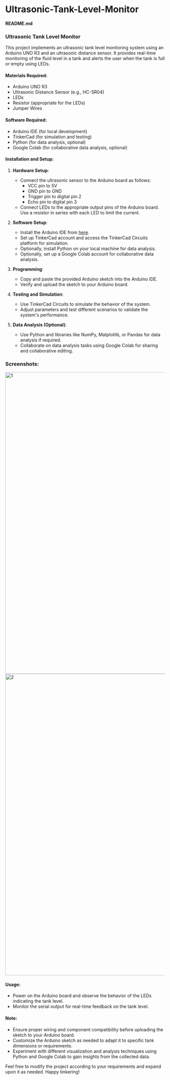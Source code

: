 # Ultrasonic-Tank-Level-Monitor
**README.md**

### Ultrasonic Tank Level Monitor

This project implements an ultrasonic tank level monitoring system using an Arduino UNO R3 and an ultrasonic distance sensor. It provides real-time monitoring of the fluid level in a tank and alerts the user when the tank is full or empty using LEDs.

#### Materials Required:
- Arduino UNO R3
- Ultrasonic Distance Sensor (e.g., HC-SR04)
- LEDs
- Resistor (appropriate for the LEDs)
- Jumper Wires

#### Software Required:
- Arduino IDE (for local development)
- TinkerCad (for simulation and testing)
- Python (for data analysis, optional)
- Google Colab (for collaborative data analysis, optional)

#### Installation and Setup:
1. **Hardware Setup**:
   - Connect the ultrasonic sensor to the Arduino board as follows:
     - VCC pin to 5V
     - GND pin to GND
     - Trigger pin to digital pin 2
     - Echo pin to digital pin 3
   - Connect LEDs to the appropriate output pins of the Arduino board. Use a resistor in series with each LED to limit the current.

2. **Software Setup**:
   - Install the Arduino IDE from [here](https://www.arduino.cc/en/software).
   - Set up TinkerCad account and access the TinkerCad Circuits platform for simulation.
   - Optionally, install Python on your local machine for data analysis.
   - Optionally, set up a Google Colab account for collaborative data analysis.

3. **Programming**:
   - Copy and paste the provided Arduino sketch into the Arduino IDE.
   - Verify and upload the sketch to your Arduino board.

4. **Testing and Simulation**:
   - Use TinkerCad Circuits to simulate the behavior of the system.
   - Adjust parameters and test different scenarios to validate the system's performance.

5. **Data Analysis (Optional)**:
   - Use Python and libraries like NumPy, Matplotlib, or Pandas for data analysis if required.
   - Collaborate on data analysis tasks using Google Colab for sharing and collaborative editing.

### Screenshots:

<img width="950" alt="1" src="https://github.com/aditiravindranayak/Ultrasonic-Tank-Level-Monitor/assets/109815646/b57d1438-4981-4c3c-a23b-6d92e6f016fd">


<img width="950" alt="2" src="https://github.com/aditiravindranayak/Ultrasonic-Tank-Level-Monitor/assets/109815646/43cd84e7-a3fb-4a76-bb35-069bf70ba28d">


#### Usage:
- Power on the Arduino board and observe the behavior of the LEDs indicating the tank level.
- Monitor the serial output for real-time feedback on the tank level.

#### Note:
- Ensure proper wiring and component compatibility before uploading the sketch to your Arduino board.
- Customize the Arduino sketch as needed to adapt it to specific tank dimensions or requirements.
- Experiment with different visualization and analysis techniques using Python and Google Colab to gain insights from the collected data.

Feel free to modify the project according to your requirements and expand upon it as needed. Happy tinkering!
